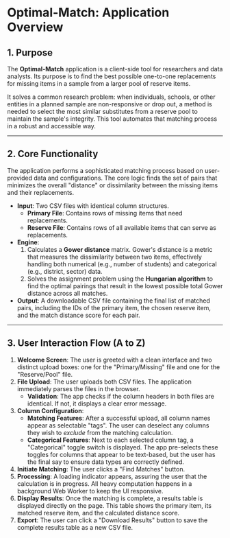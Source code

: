 # Optimal-Match: Application Overview

## 1. Purpose

The **Optimal-Match** application is a client-side tool for researchers and data analysts. Its purpose is to find the best possible one-to-one replacements for missing items in a sample from a larger pool of reserve items.

It solves a common research problem: when individuals, schools, or other entities in a planned sample are non-responsive or drop out, a method is needed to select the most similar substitutes from a reserve pool to maintain the sample's integrity. This tool automates that matching process in a robust and accessible way.

---

## 2. Core Functionality

The application performs a sophisticated matching process based on user-provided data and configurations. The core logic finds the set of pairs that minimizes the overall "distance" or dissimilarity between the missing items and their replacements.

* **Input**: Two CSV files with identical column structures.
    * **Primary File**: Contains rows of missing items that need replacements.
    * **Reserve File**: Contains rows of all available items that can serve as replacements.
* **Engine**:
    1.  Calculates a **Gower distance** matrix. Gower's distance is a metric that measures the dissimilarity between two items, effectively handling both numerical (e.g., number of students) and categorical (e.g., district, sector) data.
    2.  Solves the assignment problem using the **Hungarian algorithm** to find the optimal pairings that result in the lowest possible total Gower distance across all matches.
* **Output**: A downloadable CSV file containing the final list of matched pairs, including the IDs of the primary item, the chosen reserve item, and the match distance score for each pair.

---

## 3. User Interaction Flow (A to Z)

1.  **Welcome Screen**: The user is greeted with a clean interface and two distinct upload boxes: one for the "Primary/Missing" file and one for the "Reserve/Pool" file.
2.  **File Upload**: The user uploads both CSV files. The application immediately parses the files in the browser.
    * **Validation**: The app checks if the column headers in both files are identical. If not, it displays a clear error message.
3.  **Column Configuration**:
    * **Matching Features**: After a successful upload, all column names appear as selectable "tags". The user can deselect any columns they wish to *exclude* from the matching calculation.
    * **Categorical Features**: Next to each selected column tag, a "Categorical" toggle switch is displayed. The app pre-selects these toggles for columns that appear to be text-based, but the user has the final say to ensure data types are correctly defined.
4.  **Initiate Matching**: The user clicks a "Find Matches" button.
5.  **Processing**: A loading indicator appears, assuring the user that the calculation is in progress. All heavy computation happens in a background Web Worker to keep the UI responsive.
6.  **Display Results**: Once the matching is complete, a results table is displayed directly on the page. This table shows the primary item, its matched reserve item, and the calculated distance score.
7.  **Export**: The user can click a "Download Results" button to save the complete results table as a new CSV file.